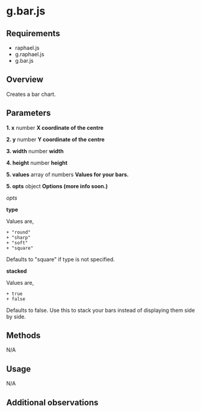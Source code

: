 # g.bar.js #

## Requirements ##

 + raphael.js
 + g.raphael.js
 + g.bar.js
 
## Overview ##

Creates a bar chart.

## Parameters ##

**1. x** number **X coordinate of the centre**

**2. y** number **Y coordinate of the centre**

**3. width** number **width**

**4. height** number **height**

**5. values** array of numbers **Values for your bars.**

**5. opts** object **Options (more info soon.)**

_opts_

**type**

Values are,

    + "round"
    + "sharp"
    + "soft"
    + "square"
    
Defaults to "square" if type is not specified.

**stacked**

Values are,

    + true
    + false
    
Defaults to false. Use this to stack your bars instead of displaying them side by side.

## Methods ##

N/A

## Usage ##

N/A
    
## Additional observations ##


    
